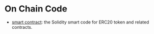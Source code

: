# On Chain Code 

- [smart contract](radium-erc20/): the Solidity smart code for ERC20 token and related contracts. 